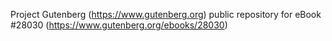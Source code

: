 Project Gutenberg (https://www.gutenberg.org) public repository for eBook #28030 (https://www.gutenberg.org/ebooks/28030)
